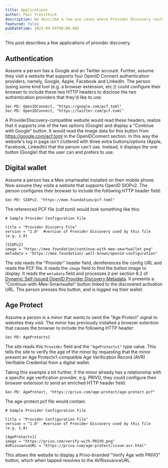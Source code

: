 ```yaml
---
title: Applications
author: Paul Trevithick
description: We describe a few use cases where Provider Discovery could be used
featured: false
pubDatetime: 2023-09-04T00:00:00Z
---
```


This post describes a few applications of provider discovery.

## Authentication 

Assume a person has a Google and an Twitter account. Further, assume they visit a website that supports four OpenID Connect authentication providers, namely, Google, Apple, Facebook and LinkedIn. The person (using some kind tool (e.g. a browser extension, etc.)) could configure their browser to include these two HTTP headers to disclose the two authentication providers that they'd like to use:

    Sec-PD: OpenIDConnect, "https://google.com/pcf.toml"
    Sec-PD: OpenIDConnect, "https://twitter.com/pcf.toml"

A ProviderDiscovery-compatible website would read these headers, realize that it supports one of the two options (Google) and display a "Continue with Google" button. It would read the image data for this button from https://google.com/acf.toml in the OpenIDConnect section. In this way the website's log in page isn't cluttered with three extra buttons/options (Apple, Facebook, LinkedIn) that the person can't use. Instead, it displays the one button (Google) that the user can and prefers to use.

## Digital wallet

Assume a person has a Mee smartwallet installed on their mobile phone. Now assume they visite a website that supports OpenID SIOPv2. The person configures their browser to include the following HTTP header field:

    Sec-PD: SIOPv2, "https://mee.foundation/pcf.toml"

The referenced PCF file (cdf.toml) would look something like this: 

    # Sample Provider Configuration File
    
    title = "Provider Discoery File"
    version = "1.0"  #version of Provider Discovery used by this file (e.g. 1.0)
    
    [SIOPv2]
    image = "https://mee.foundation/continue-with-mee-smartwallet.png"
    metadata = "https://mee.foundation/.well-known/openid-configuration"

The site reads the "Provider" header field, dereferences the config URL and reads the PCF file. It reads the `image` field to find the button image to display. It reads the `metadata` field and processes it per section 8.2 of [Dynamic Self-Issued OpenID Provider Discovery Metadata](https://openid.net/specs/openid-connect-self-issued-v2-1_0-ID1.html#name-dynamic-self-issued-openid-). It presents a "Continue-with-Mee-Smartwallet" button linked to the discovered activation URL. The person presses this button, and is logged via their wallet.

## Age Protect

Assume a person is a minor that wants to send the "Age Protect" signal to websites they visit. The minor has previously installed a browser extention that causes the browser to include the following HTTP header:

    Sec-PD: AgeProtectv1

The site reads this `Provider` field and the `"AgeProtectv1"` type value. This tells the site to verify the age of the minor by requesting that the minor present an Age Protectv1-compatible Age Verification Record (AVR) Verifiable Credential from a digital wallet. 

Taking this example a bit further, if the minor already has a relationship with a specific age verification provider, e.g. PRIVO, they could configure their browser extension to send an enriched HTTP header field:

    Sec-PD: AgeProtect, "https://privo.com/age-protect/age-protect.pcf"

The age-protect.pcf file would contain: 

    # Sample Provider Configuration File
    
    title = "Provider Configuration File"
    version = "1.0"  #version of Provider Discovery used by this file (e.g. 1.0)
    
    [AgeProtectv1]
    image = "https://privo.com/verify-with-PRIVO.png"
    AVRissuanceURL = "https://privo.com/age-protect/issue-avr.html"

This allows the website to display a Privo-branded "Verify Age with PRIVO" button, which when tapped resolves to the AVRissuanceURL.

